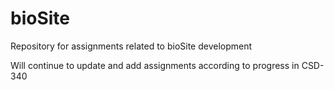 # bioSite
Repository for assignments related to bioSite development

Will continue to update and add assignments according to progress in CSD-340
